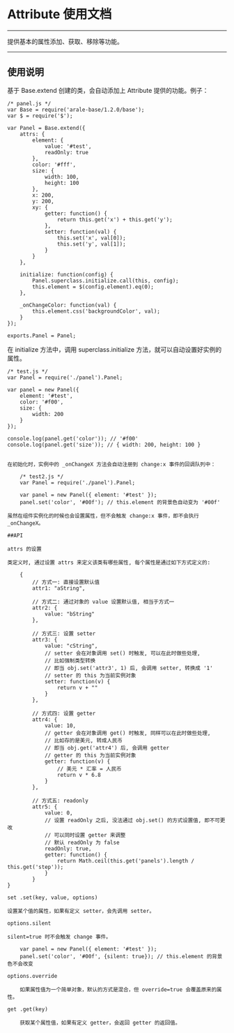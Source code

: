 # Attribute 使用文档

---

提供基本的属性添加、获取、移除等功能。

---


## 使用说明


基于 Base.extend 创建的类，会自动添加上 Attribute 提供的功能。例子：


	/* panel.js */
	var Base = require('arale-base/1.2.0/base');
	var $ = require('$');
	
	var Panel = Base.extend({
	    attrs: {
	        element: {
	            value: '#test',
	            readOnly: true
	        },
	        color: '#fff',
	        size: {
	            width: 100,
	            height: 100
	        },
	        x: 200,
	        y: 200,
	        xy: {
	            getter: function() {
	                return this.get('x') + this.get('y');
	            },
	            setter: function(val) {
	                this.set('x', val[0]);
	                this.set('y', val[1]);
	            }
	        }
	    },
	
	    initialize: function(config) {
	        Panel.superclass.initialize.call(this, config);
	        this.element = $(config.element).eq(0);
	    },
	
	    _onChangeColor: function(val) {
	        this.element.css('backgroundColor', val);
	    }
	});
	
	exports.Panel = Panel;


在 initialize 方法中，调用 superclass.initialize 方法，就可以自动设置好实例的属性。

	/* test.js */
	var Panel = require('./panel').Panel;
	
	var panel = new Panel({
	    element: '#test',
	    color: '#f00',
	    size: {
	        width: 200
	    }
	});
	
	console.log(panel.get('color')); // '#f00'
	console.log(panel.get('size')); // { width: 200, height: 100 }
```

在初始化时，实例中的 _onChangeX 方法会自动注册到 change:x 事件的回调队列中：

	/* test2.js */
	var Panel = require('./panel').Panel;
	
	var panel = new Panel({ element: '#test' });
	panel.set('color', '#00f'); // this.element 的背景色自动变为 '#00f'

虽然在组件实例化的时候也会设置属性，但不会触发 change:x 事件，即不会执行 _onChangeX。

##API

attrs 的设置

类定义时, 通过设置 attrs 来定义该类有哪些属性, 每个属性是通过如下方式定义的:

	{
	    // 方式一: 直接设置默认值
	    attr1: "aString",
	
	    // 方式二: 通过对象的 value 设置默认值, 相当于方式一
	    attr2: {
	        value: "bString"
	    },
	
	    // 方式三: 设置 setter
	    attr3: {
	        value: "cString",
	        // setter 会在对象调用 set() 时触发, 可以在此时做些处理,
	        // 比如强制类型转换
	        // 即当 obj.set('attr3', 1) 后, 会调用 setter, 转换成 '1'
	        // setter 的 this 为当前实例对象
	        setter: function(v) {
	            return v + ""
	        }
	    },
	
	    // 方式四: 设置 getter
	    attr4: {
	        value: 10,
	        // getter 会在对象调用 get() 时触发, 同样可以在此时做些处理,
	        // 比如存的是美元, 转成人民币
	        // 即当 obj.get('attr4') 后, 会调用 getter
	        // getter 的 this 为当前实例对象
	        getter: function(v) {
	            // 美元 * 汇率 = 人民币
	            return v * 6.8
	        }
	    },
	
	    // 方式五: readonly
	    attr5: {
	        value: 0,
	        // 设置 readOnly 之后, 没法通过 obj.set() 的方式设置值, 即不可更改
	        // 可以同时设置 getter 来调整
	        // 默认 readOnly 为 false
	        readOnly: true,
	        getter: function() {
	            return Math.ceil(this.get('panels').length / this.get('step'));
	        }
	    }
}

set .set(key, value, options)

设置某个值的属性，如果有定义 setter，会先调用 setter。

options.silent

silent=true 时不会触发 change 事件。

	var panel = new Panel({ element: '#test' });
	panel.set('color', '#00f', {silent: true}); // this.element 的背景色不会改变

options.override

	如果属性值为一个简单对象，默认的方式是混合，但 override=true 会覆盖原来的属性。

get .get(key)

	获取某个属性值，如果有定义 getter，会返回 getter 的返回值。